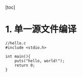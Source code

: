 [toc]

# 1. 单一源文件编译
```
//hello.c
#include <stdio.h>

int main(){
    puts("hello, world!");
    return 0;
}
```